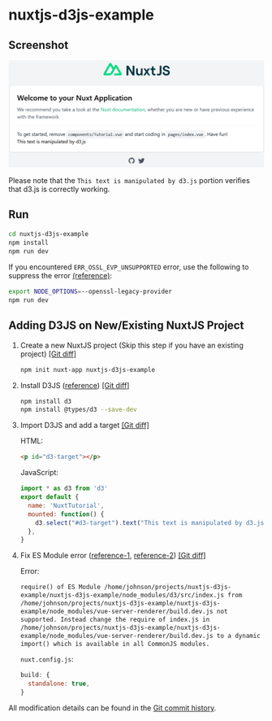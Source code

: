 # nuxtjs-d3js-example

## Screenshot

![](docs/images/screenshot.png)

Please note that the `This text is manipulated by d3.js` portion verifies that d3.js is correctly working.

## Run

```sh
cd nuxtjs-d3js-example
npm install
npm run dev
```

If you encountered `ERR_OSSL_EVP_UNSUPPORTED` error, use the following to suppress the error [(reference)](https://stackoverflow.com/a/69746937):

```sh
export NODE_OPTIONS=--openssl-legacy-provider
npm run dev
```

## Adding D3JS on New/Existing NuxtJS Project

1. Create a new NuxtJS project (Skip this step if you have an existing project) [[Git diff]](https://github.com/j3soon/nuxtjs-d3js-example/commit/a576746dd1a5f8ddf2b43a8bf3347949a32a435b)
   ```sh
   npm init nuxt-app nuxtjs-d3js-example
   ```
2. Install D3JS ([reference](https://github.com/swimlane/ngx-charts/issues/1686)) [[Git diff]](https://github.com/j3soon/nuxtjs-d3js-example/commit/f6dd66baa1e029e01b7ad26ea46524486426d195)
   ```sh
   npm install d3
   npm install @types/d3 --save-dev
   ```
3. Import D3JS and add a target [[Git diff]](https://github.com/j3soon/nuxtjs-d3js-example/commit/39af42ac207d5837adcfbafccb2861b73e5ecd55)

   HTML:
   ```html
   <p id="d3-target"></p>
   ```

   JavaScript:
   ```js
   import * as d3 from 'd3'
   export default {
     name: 'NuxtTutorial',
     mounted: function() {
       d3.select("#d3-target").text("This text is manipulated by d3.js")
     },
   }
   ```
4. Fix ES Module error ([reference-1](https://stackoverflow.com/a/69470924), [reference-2](https://github.com/nuxt/nuxt.js/issues/9223#issuecomment-840747064)) [[Git diff]](https://github.com/j3soon/nuxtjs-d3js-example/commit/873439c49f55676b32f78e1c87a8309637e4e6c2)

   Error:
   ```
   require() of ES Module /home/johnson/projects/nuxtjs-d3js-example/nuxtjs-d3js-example/node_modules/d3/src/index.js from /home/johnson/projects/nuxtjs-d3js-example/nuxtjs-d3js-example/node_modules/vue-server-renderer/build.dev.js not supported. Instead change the require of index.js in /home/johnson/projects/nuxtjs-d3js-example/nuxtjs-d3js-example/node_modules/vue-server-renderer/build.dev.js to a dynamic import() which is available in all CommonJS modules. 
   ```

   `nuxt.config.js`:
   ```js
   build: {
     standalone: true,
   }
   ```

All modification details can be found in the [Git commit history](https://github.com/j3soon/nuxtjs-d3js-example/commits/master).